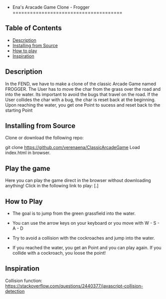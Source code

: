 - Ena's Aracade Game Clone - Frogger
======================================

## Table of Contents

* [Description](#description)
* [Installing from Source](#installing)
* [How to play](#how2play)
* [Inspiration](#inspiration)

## Description
In the FEND, we have to make a clone of the classic Arcade Game named FROGGER. The User has to move the char from the grass over the road and into the water. Its important to avoid the bugs that travel on the road. If the User collides the char with a bug, the char is reset back at the beginning. Upon reaching the water, you get one Point to sucess and reset back to the starting Point

## Installing from Source
Clone or download the following repo:

git clone https://github.com/verenaena/ClassicArcadeGame
Load index.html in browser.

## Play the game
Here you can play the game direct in the browser without downloading anything! Click in the following link to play: [<a href="[link to project gitpage .io]"></a>.]

## How to Play
- The goal is to jump from the green grassfield into the water.

- You can use the arrow keys on your keyboard or you move with W - S - A - D

- Try to avoid a collision with the cockroaches and jump into the water.

- If you reached the water, you get an Point and you can play again. If you collide with a cockroach, you loose the point!

## Inspiration
Collision function: https://stackoverflow.com/questions/2440377/javascript-collision-detection
